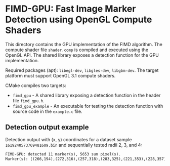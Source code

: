 # FIMD-GPU: Fast Image Marker Detection using OpenGL Compute Shaders

This directory contains the GPU implementation of the FIMD algorithm. The compute shader file `shader.comp` is compiled and executed using the OpenGL API. The shared library exposes a detection function for the GPU implementation.

Required packages (apt): `libegl-dev`, `libgles-dev`, `libgbm-dev`. The target platform must support OpenGL 3.1 compute shaders.

CMake compiles two targets:

* `fimd_gpu` - A shared library exposing a detection function in the header file `fimd_gpu.h`. 
* `fimd_gpu_example` - An executable for testing the detection function with source code in the `example.c` file.

## Detection output example
Detection output with (x, y) coordinates for a dataset sample `1619240573769481609.bin` and sequentially tested radii 2, 3, and 4:

```txt
FIMD-GPU: detected 11 marker(s), 5653 sun pixel(s).
Marker(s): [(266,194),(272,316),(257,318),(283,325),(221,353),(228,357),(520,381),(515,384),(411,407),(377,415),(385,415)]
```
